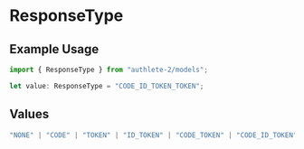 # ResponseType

## Example Usage

```typescript
import { ResponseType } from "authlete-2/models";

let value: ResponseType = "CODE_ID_TOKEN_TOKEN";
```

## Values

```typescript
"NONE" | "CODE" | "TOKEN" | "ID_TOKEN" | "CODE_TOKEN" | "CODE_ID_TOKEN" | "ID_TOKEN_TOKEN" | "CODE_ID_TOKEN_TOKEN"
```